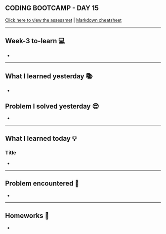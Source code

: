 ## CODING BOOTCAMP - DAY 15

[Click here to view the assessmet](https://zahinz.github.io/SET-Day-15/) | [Markdown cheatsheet](https://www.markdownguide.org/cheat-sheet/)

---

## Week-3 to-learn 💻
* 


---


## What I learned yesterday 📚
* 

## Problem I solved yesterday 😎
* 



---


## What I learned today 💡

### Title
* 


---


## Problem encountered 🧐
* 

---


## Homeworks 📝
* 
